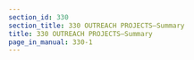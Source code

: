 ```yaml
---
section_id: 330
section_title: 330 OUTREACH PROJECTS—Summary
title: 330 OUTREACH PROJECTS—Summary
page_in_manual: 330-1
---
```

